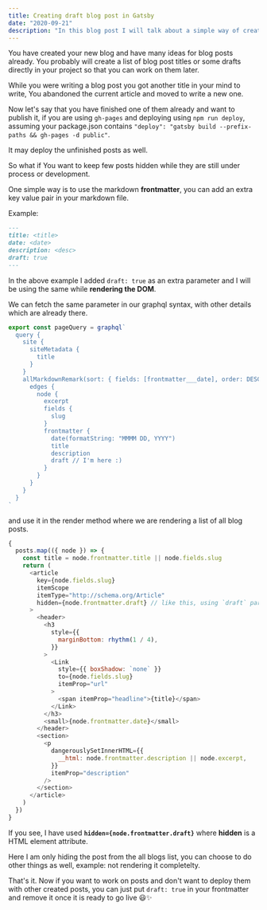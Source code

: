 ```yaml
---
title: Creating draft blog post in Gatsby
date: "2020-09-21"
description: "In this blog post I will talk about a simple way of creating draft blog post in your gatsby site"
---
```


You have created your new blog and have many ideas for blog posts already. You probably will create a list of blog post titles or some drafts directly in your project so that you can work on them later.

While you were writing a blog post you got another title in your mind to write, You abandoned the current article and moved to write a new one.

Now let's say that you have finished one of them already and want to publish it, if you are using `gh-pages` and deploying using `npm run deploy`, assuming your package.json contains `"deploy": "gatsby build --prefix-paths && gh-pages -d public"`.

It may deploy the unfinished posts as well.

So what if You want to keep few posts hidden while they are still under process or development.

One simple way is to use the markdown **frontmatter**, you can add an extra key value pair in your markdown file.

Example:

```markdown
---
title: <title>
date: <date>
description: <desc>
draft: true
---
```

In the above example I added `draft: true` as an extra parameter and I will be using the same while **rendering the DOM**.

We can fetch the same parameter in our graphql syntax, with other details which are already there.

```javascript
export const pageQuery = graphql`
  query {
    site {
      siteMetadata {
        title
      }
    }
    allMarkdownRemark(sort: { fields: [frontmatter___date], order: DESC }) {
      edges {
        node {
          excerpt
          fields {
            slug
          }
          frontmatter {
            date(formatString: "MMMM DD, YYYY")
            title
            description
            draft // I'm here :)
          }
        }
      }
    }
  }
`
```

and use it in the render method where we are rendering a list of all blog posts.

```javascript
{
  posts.map(({ node }) => {
    const title = node.frontmatter.title || node.fields.slug
    return (
      <article
        key={node.fields.slug}
        itemScope
        itemType="http://schema.org/Article"
        hidden={node.frontmatter.draft} // like this, using `draft` parameter here
      >
        <header>
          <h3
            style={{
              marginBottom: rhythm(1 / 4),
            }}
          >
            <Link
              style={{ boxShadow: `none` }}
              to={node.fields.slug}
              itemProp="url"
            >
              <span itemProp="headline">{title}</span>
            </Link>
          </h3>
          <small>{node.frontmatter.date}</small>
        </header>
        <section>
          <p
            dangerouslySetInnerHTML={{
              __html: node.frontmatter.description || node.excerpt,
            }}
            itemProp="description"
          />
        </section>
      </article>
    )
  })
}
```

If you see, I have used **`hidden={node.frontmatter.draft}`** where **hidden** is a HTML element attribute.

Here I am only hiding the post from the all blogs list, you can choose to do other things as well, example: not rendering it completelty.

That's it. Now if you want to work on posts and don't want to deploy them with other created posts, you can just put `draft: true` in your frontmatter and remove it once it is ready to go live 😃✨
